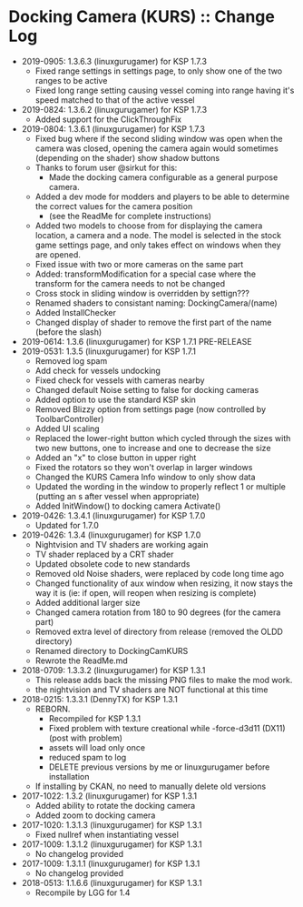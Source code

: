 # Docking Camera (KURS) :: Change Log

* 2019-0905: 1.3.6.3 (linuxgurugamer) for KSP 1.7.3
	+ Fixed range settings in settings page, to only show one of the two ranges to be active
	+ Fixed long range setting causing vessel coming into range having it's speed matched to that of the active vessel
* 2019-0824: 1.3.6.2 (linuxgurugamer) for KSP 1.7.3
	+ Added support for the ClickThroughFix
* 2019-0804: 1.3.6.1 (linuxgurugamer) for KSP 1.7.3
	+ Fixed bug where if the second sliding window was open when the camera was closed, opening the camera again would sometimes (depending on the shader) show shadow buttons
	+ Thanks to forum user @sirkut for this:
		- Made the docking camera configurable as a general purpose camera.
	+ Added a dev mode for modders and players to be able to determine the correct values for the camera position
		- (see the ReadMe for complete instructions)
	+ Added two models to choose from for displaying the camera location, a camera and a node.  The model is selected in the stock game settings page, and only takes effect on windows when they are opened.
	+ Fixed issue with two or more cameras on the same part
	+ Added: transformModification for a special case where the transform for the camera needs to not be changed
	+ Cross stock in sliding window is overridden by settign???
	+ Renamed shaders to consistant naming: DockingCamera/(name)
	+ Added InstallChecker
	+ Changed display of shader to remove the first part of the name (before the slash)
* 2019-0614: 1.3.6 (linuxgurugamer) for KSP 1.7.1 PRE-RELEASE
* 2019-0531: 1.3.5 (linuxgurugamer) for KSP 1.7.1
	+ Removed log spam
	+ Add check for vessels undocking
	+ Fixed check for vessels with cameras nearby
	+ Changed default Noise setting to false for docking cameras
	+ Added option to use the standard KSP skin
	+ Removed Blizzy option from settings page (now controlled by ToolbarController)
	+ Added UI scaling
	+ Replaced the lower-right button which cycled through the sizes with two new buttons, one to increase and one to decrease the size
	+ Added an "x" to close button in upper right
	+ Fixed the rotators so they won't overlap in larger windows
	+ Changed the KURS Camera Info window to only show data
	+ Updated the wording in the window to properly reflect 1 or multiple (putting an s after vessel when appropriate)
	+ Added InitWindow() to docking camera Activate()
* 2019-0426: 1.3.4.1 (linuxgurugamer) for KSP 1.7.0
	+ Updated for 1.7.0
* 2019-0426: 1.3.4 (linuxgurugamer) for KSP 1.7.0
	+ Nightvision and TV shaders are working again
	+ TV shader replaced by a CRT shader
	+ Updated obsolete code to new standards
	+ Removed old Noise shaders, were replaced by code long time ago
	+ Changed functionality of aux window when resizing, it now stays the way it is (ie: if open, will reopen when resizing is complete)
	+ Added additional larger size
	+ Changed camera rotation from 180 to 90 degrees (for the camera part)
	+ Removed extra level of directory from release (removed the OLDD directory)
	+ Renamed directory to DockingCamKURS
	+ Rewrote the ReadMe.md
* 2018-0709: 1.3.3.2 (linuxgurugamer) for KSP 1.3.1
	+ This release adds back the missing PNG files to make the mod work.
	+ the nightvision and TV shaders are NOT functional at this time
* 2018-0215: 1.3.3.1 (DennyTX) for KSP 1.3.1
	+ REBORN.
		- Recompiled for KSP 1.3.1
		- Fixed problem with texture creational while -force-d3d11 (DX11) (post with problem)
		- assets will load only once
		- reduced spam to log
		- DELETE previous versions by me or linuxgurugamer before installation
	+ If installing by CKAN, no need to manually delete old versions
* 2017-1022: 1.3.2 (linuxgurugamer) for KSP 1.3.1
	+ Added ability to rotate the docking camera
	+ Added zoom to docking camera
* 2017-1020: 1.3.1.3 (linuxgurugamer) for KSP 1.3.1
	+ Fixed nullref when instantiating vessel
* 2017-1009: 1.3.1.2 (linuxgurugamer) for KSP 1.3.1
	+ No changelog provided
* 2017-1009: 1.3.1.1 (linuxgurugamer) for KSP 1.3.1
	+ No changelog provided
* 2018-0513: 1.1.6.6 (linuxgurugamer) for KSP 1.3.1
	+ Recompile by LGG for 1.4
